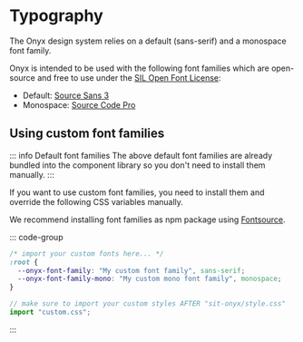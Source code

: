 # Typography

The Onyx design system relies on a default (sans-serif) and a monospace font family.

Onyx is intended to be used with the following font families which are open-source
and free to use under the [SIL Open Font License](https://en.wikipedia.org/wiki/SIL_Open_Font_License):

- Default: [Source Sans 3](https://fontsource.org/fonts/source-sans-3)
- Monospace: [Source Code Pro](https://fontsource.org/fonts/source-code-pro)

## Using custom font families

::: info Default font families
The above default font families are already bundled into the component library
so you don't need to install them manually.
:::

If you want to use custom font families, you need to install them and override the following CSS variables manually.

We recommend installing font families as npm package using [Fontsource](https://fontsource.org).

::: code-group

```css [custom.css]
/* import your custom fonts here... */
:root {
  --onyx-font-family: "My custom font family", sans-serif;
  --onyx-font-family-mono: "My custom mono font family", monospace;
}
```

```ts [main.ts]
// make sure to import your custom styles AFTER "sit-onyx/style.css"
import "custom.css";
```

:::

